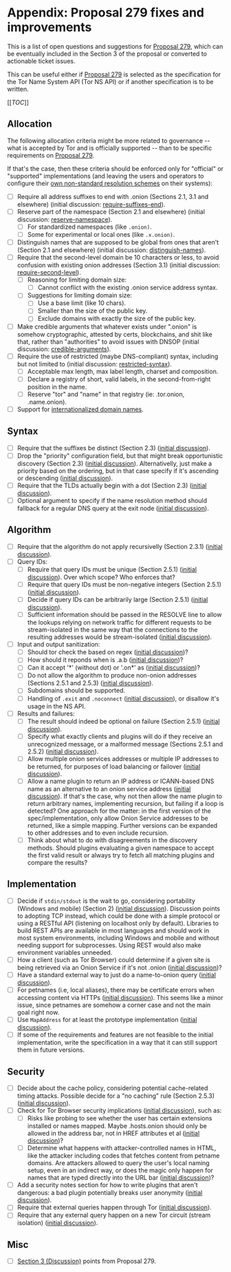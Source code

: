 # Appendix: Proposal 279 fixes and improvements

This is a list of open questions and suggestions for [Proposal 279][], which
can be eventually included in the Section 3 of the proposal or converted to
actionable ticket issues.

This can be useful either if [Proposal 279][] is selected as the specification
for the Tor Name System API (Tor NS API) or if another specification is to be
written.

[[_TOC_]]

[Proposal 279]: https://gitlab.torproject.org/tpo/core/torspec/-/blob/main/proposals/279-naming-layer-api.txt

## Allocation

The following allocation criteria might be more related to governance -- what
is accepted by Tor and is officially supported -- than to be specific
requirements on [Proposal 279][].

If that's the case, then these criteria should be enforced only for "official"
or "supported" implementations (and leaving the users and operators to
configure their [own non-standard resolution schemes][] on their systems):

* [ ] Require all address suffixes to end with .onion (Sections 2.1, 3.1 and
      elsewhere) (initial discussion: [require-suffixes-end][]).
* [ ] Reserve part of the namespace (Section 2.1 and elsewhere)
      (initial discussion: [reserve-namespace][]).
  * [ ] For standardized namespaces (like `.onion)`.
  * [ ] Some for experimental or local ones (like `.x.onion)`.
* [ ] Distinguish names that are supposed to be global from ones that aren't
      (Section 2.1 and elsewhere) (initial discussion: [distinguish-names][]).
* [ ] Require that the second-level domain be 10 characters or less, to avoid
      confusion with existing onion addresses (Section 3.1) (initial discussion:
      [require-second-level][]).
  * [ ] Reasoning for limiting domain size:
    * [ ] Cannot conflict with the existing .onion service address syntax.
  * [ ] Suggestions for limiting domain size:
    * [ ] Use a base limit (like 10 chars).
    * [ ] Smaller than the size of the public key.
    * [ ] Exclude domains with exactly the size of the public key.
* [ ] Make credible arguments that whatever exists under ".onion" is somehow
      cryptographic, attested by certs, blockchains, and shit like that, rather
      than "authorities" to avoid issues with DNSOP
      (initial discussion: [credible-arguments][]).
* [ ] Require the use of restricted (maybe DNS-compliant) syntax, including but
      not limited to (initial discussion: [restricted-syntax][]).
  * [ ] Acceptable max length, max label length, charset and composition.
  * [ ] Declare a registry of short, valid labels, in the second-from-right position in the name.
  * [ ] Reserve "tor" and "name" in that registry (ie: .tor.onion, .name.onion).
* [ ] Support for [internationalized domain names][].

[own non-standard resolution schemes]: https://lists.torproject.org/pipermail/tor-dev/2017-April/012172.html
[require-suffixes-end]: https://lists.torproject.org/pipermail/tor-dev/2017-March/012077.html
[reserve-namespace]: https://lists.torproject.org/pipermail/tor-dev/2017-March/012077.html
[distinguish-names]: https://lists.torproject.org/pipermail/tor-dev/2017-March/012077.html
[require-second-level]: https://lists.torproject.org/pipermail/tor-dev/2017-March/012077.html
[credible-arguments]: https://lists.torproject.org/pipermail/tor-dev/2017-April/012171.html
[restricted-syntax]: https://lists.torproject.org/pipermail/tor-dev/2017-April/012171.html
[internationalized domain names]: https://en.wikipedia.org/wiki/Internationalized_domain_name

## Syntax

* [ ] Require that the suffixes be distinct (Section 2.3)
      ([initial discussion](https://lists.torproject.org/pipermail/tor-dev/2017-March/012077.html)).
* [ ] Drop the "priority" configuration field, but that might break opportunistic discovery (Section 2.3)
      ([initial discussion](https://lists.torproject.org/pipermail/tor-dev/2017-March/012077.html)).
      Alternativelly, just make a priority based on the ordering, but in that case specify if it's ascending or descending
      ([initial discussion](https://lists.torproject.org/pipermail/tor-dev/2017-March/012078.html)).
* [ ] Require that the TLDs actually begin with a dot (Section 2.3)
      ([initial discussion](https://lists.torproject.org/pipermail/tor-dev/2017-March/012077.html)).
* [ ] Optional argument to specify if the name resolution method should fallback for a regular DNS query at the exit node
      ([initial discussion](https://lists.torproject.org/pipermail/tor-dev/2016-October/011524.html)).

## Algorithm

* [ ] Require that the algorithm do not apply recursivelly (Section 2.3.1)
      ([initial discussion](https://lists.torproject.org/pipermail/tor-dev/2017-March/012077.html)).
* [ ] Query IDs:
  * [ ] Require that query IDs must be unique (Section 2.5.1)
        ([initial discussion](https://lists.torproject.org/pipermail/tor-dev/2017-March/012077.html)).
        Over which scope? Who enforces that?
  * [ ] Require that query IDs must be non-negative integers (Section 2.5.1)
        ([initial discussion](https://lists.torproject.org/pipermail/tor-dev/2017-March/012077.html)).
  * [ ] Decide if query IDs can be arbitrarily large (Section 2.5.1)
        ([initial discussion](https://lists.torproject.org/pipermail/tor-dev/2017-March/012077.html)).
  * [ ] Sufficient information should be passed in the RESOLVE line to allow
        the lookups relying on network traffic for different requests to be
        stream-isolated in the same way that the connections to the resulting addresses
        would be stream-isolated
        ([initial discussion](https://lists.torproject.org/pipermail/tor-dev/2016-October/011518.html)).
* [ ] Input and output sanitization:
  * [ ] Should tor check the <tld> based on regex
        ([initial discussion](https://lists.torproject.org/pipermail/tor-dev/2017-March/012078.html))?
  * [ ] How should it reponds when <tld> is .a.b
        ([initial discussion](https://lists.torproject.org/pipermail/tor-dev/2017-March/012078.html))?
  * [ ] Can it accept '\*' (without dot) or '.on\*' as <tld>
        ([initial discussion](https://lists.torproject.org/pipermail/tor-dev/2017-March/012078.html))?
  * [ ] Do not allow the algorithm to produce non-onion addresses (Sections 2.5.1 and 2.5.3)
        ([initial discussion](https://lists.torproject.org/pipermail/tor-dev/2017-March/012077.html)).
  * [ ] Subdomains should be supported.
  * [ ] Handling of `.exit` and `.noconnect`
        ([initial discussion](https://lists.torproject.org/pipermail/tor-dev/2017-April/012128.html)),
        or disallow it's usage in the NS API.
* [ ] Results and failures:
  * [ ] The result should indeed be optional on failure (Section 2.5.1)
        ([initial discussion](https://lists.torproject.org/pipermail/tor-dev/2017-March/012077.html)).
  * [ ] Specify what exactly clients and plugins will do if they receive an
        unrecognized message, or a malformed message (Sections 2.5.1 and 2.5.2)
        ([initial discussion](https://lists.torproject.org/pipermail/tor-dev/2017-March/012077.html)).
  * [ ] Allow multiple onion services addresses or multiple IP addresses to be
        returned, for purposes of load balancing or failover
        ([initial discussion](https://lists.torproject.org/pipermail/tor-dev/2016-October/011518.html)).
  * [ ] Allow a name plugin to return an IP address or ICANN-based DNS name as an alternative to an onion service address
        ([initial discussion](https://lists.torproject.org/pipermail/tor-dev/2016-October/011518.html)).
        If that's the case, why not then allow the name plugin to return
        arbitrary names, implementing recursion, but failing if a loop is detected? One
        approach for the matter: in the first version of the spec/implementation, only
        allow Onion Service addresses to be returned, like a simple mapping. Further
        versions can be expanded to other addresses and to even include recursion.
  * [ ] Think about what to do with disagreements in the discovery methods. Should plugins evaluating
        a given namespace to accept the first valid result or always try to fetch all matching plugins
        and compare the results?

## Implementation

* [ ] Decide if `stdin/stdout` is the wait to go, considering portability (Windows and mobile) (Section 2)
      ([initial discussion](https://lists.torproject.org/pipermail/tor-dev/2017-March/012077.html)).
      Discussion points to adopting TCP instead, which could be done with a
      simple protocol or using a RESTful API (listening on localhost only by
      default). Libraries to build REST APIs are available in most languages and
      should work in most system environments, including Windows and mobile and
      without needing support for subprocesses. Using REST would also make
      environment variables unneeded.
* [ ] How a client (such as Tor Browser) could determine if a given site is
      being retrieved via an Onion Service if it's not .onion
      ([initial discussion](https://lists.torproject.org/pipermail/tor-dev/2016-October/011516.html))?
* [ ] Have a standard external way to just do a name-to-onion query
      ([initial discussion](https://lists.torproject.org/pipermail/tor-dev/2016-October/011516.html)).
* [ ] For petnames (i.e, local aliases), there may be certificate errors when accessing content via HTTPs
      ([initial discussion](https://lists.torproject.org/pipermail/tor-dev/2016-October/011516.html)).
      This seems like a minor issue, since petnames are somehow a corner case and not the main goal right now.
* [ ] Use `MapAddress` for at least the prototype implementation
      ([initial discussion](https://lists.torproject.org/pipermail/tor-dev/2016-October/011517.html)).
* [ ] If some of the requirements and features are not feasible to the initial
      implementation, write the specification in a way that it can still support
      them in future versions.

## Security

* [ ] Decide about the cache policy, considering potential cache-related timing
      attacks. Possible decide for a "no caching" rule (Section 2.5.3)
      ([initial discussion](https://lists.torproject.org/pipermail/tor-dev/2017-March/012077.html)).
* [ ] Check for Tor Browser security implications
      ([initial discussion](https://lists.torproject.org/pipermail/tor-dev/2017-March/012077.html)), such as:
  * [ ] Risks like probing to see whether the user has certain extensions installed or names mapped.
        Maybe .hosts.onion should only be allowed in the address bar, not in HREF attributes et al
        ([initial discussion](https://lists.torproject.org/pipermail/tor-dev/2017-March/012077.html))?
  * [ ] Determine what happens with attacker-controlled names in HTML, like the
        attacker including codes that fetches content from petname domains. Are
        attackers allowed to query the user's local naming setup, even in an indirect
        way, or does the magic only happen for names that are typed directly into the
        URL bar
        ([initial discussion](https://lists.torproject.org/pipermail/tor-dev/2016-October/011516.html))?
* [ ] Add a security notes section for how to write plugins that aren't
      dangerous: a bad plugin potentially breaks user anonymity
      ([initial discussion](https://lists.torproject.org/pipermail/tor-dev/2017-March/012077.html)).
* [ ] Require that external queries happen through Tor
      ([initial discussion](https://lists.torproject.org/pipermail/tor-dev/2016-October/011515.html)).
* [ ] Require that any external query happen on a new Tor circuit (stream isolation)
      ([initial discussion](https://lists.torproject.org/pipermail/tor-dev/2016-October/011515.html)).

## Misc

* [ ] [Section 3 (Discussion)](https://gitlab.torproject.org/tpo/core/torspec/-/blob/main/proposals/279-naming-layer-api.txt#L400) points from Proposal 279.
